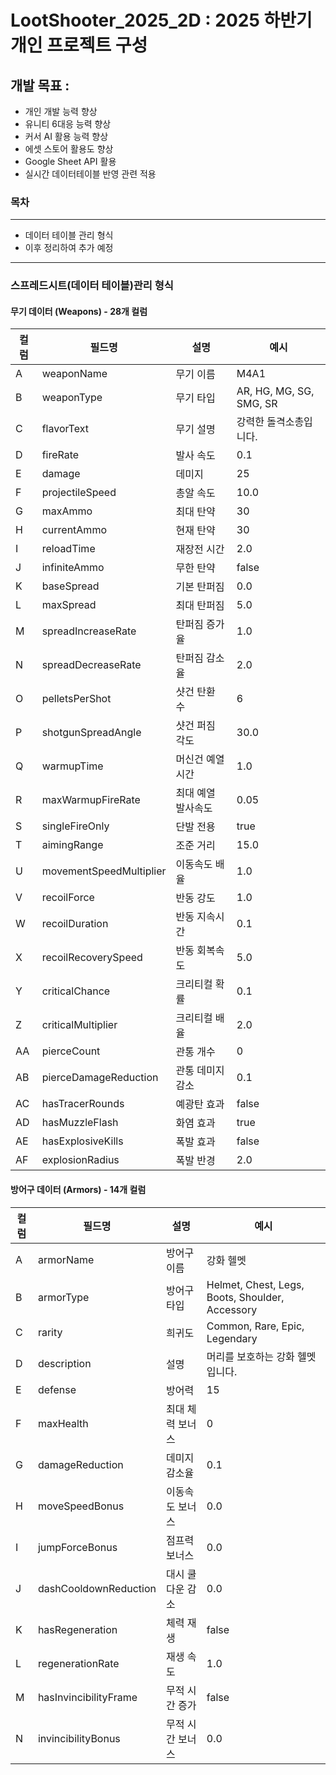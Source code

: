 # LootShooter_2025_2D : 2025 하반기 개인 프로젝트 구성

## 개발 목표 : 
- 개인 개발 능력 향상
- 유니티 6대응 능력 향상
- 커서 AI 활용 능력 향상
- 에셋 스토어 활용도 향상
- Google Sheet API 활용
- 실시간 데이터테이블 반영 관련 적용

### 목차
-----
- 데이터 테이블 관리 형식
- 이후 정리하여 추가 예정
-----
### 스프레드시트(데이터 테이블)관리 형식
#### 무기 데이터 (Weapons) - 28개 컬럼
| 컬럼 | 필드명 | 설명 | 예시 |
|------|--------|------|------|
| A | weaponName | 무기 이름 | M4A1 |
| B | weaponType | 무기 타입 | AR, HG, MG, SG, SMG, SR |
| C | flavorText | 무기 설명 | 강력한 돌격소총입니다. |
| D | fireRate | 발사 속도 | 0.1 |
| E | damage | 데미지 | 25 |
| F | projectileSpeed | 총알 속도 | 10.0 |
| G | maxAmmo | 최대 탄약 | 30 |
| H | currentAmmo | 현재 탄약 | 30 |
| I | reloadTime | 재장전 시간 | 2.0 |
| J | infiniteAmmo | 무한 탄약 | false |
| K | baseSpread | 기본 탄퍼짐 | 0.0 |
| L | maxSpread | 최대 탄퍼짐 | 5.0 |
| M | spreadIncreaseRate | 탄퍼짐 증가율 | 1.0 |
| N | spreadDecreaseRate | 탄퍼짐 감소율 | 2.0 |
| O | pelletsPerShot | 샷건 탄환 수 | 6 |
| P | shotgunSpreadAngle | 샷건 퍼짐 각도 | 30.0 |
| Q | warmupTime | 머신건 예열 시간 | 1.0 |
| R | maxWarmupFireRate | 최대 예열 발사속도 | 0.05 |
| S | singleFireOnly | 단발 전용 | true |
| T | aimingRange | 조준 거리 | 15.0 |
| U | movementSpeedMultiplier | 이동속도 배율 | 1.0 |
| V | recoilForce | 반동 강도 | 1.0 |
| W | recoilDuration | 반동 지속시간 | 0.1 |
| X | recoilRecoverySpeed | 반동 회복속도 | 5.0 |
| Y | criticalChance | 크리티컬 확률 | 0.1 |
| Z | criticalMultiplier | 크리티컬 배율 | 2.0 |
| AA | pierceCount | 관통 개수 | 0 |
| AB | pierceDamageReduction | 관통 데미지 감소 | 0.1 |
| AC | hasTracerRounds | 예광탄 효과 | false |
| AD | hasMuzzleFlash | 화염 효과 | true |
| AE | hasExplosiveKills | 폭발 효과 | false |
| AF | explosionRadius | 폭발 반경 | 2.0 |


#### 방어구 데이터 (Armors) - 14개 컬럼
| 컬럼 | 필드명 | 설명 | 예시 |
|------|--------|------|------|
| A | armorName | 방어구 이름 | 강화 헬멧 |
| B | armorType | 방어구 타입 | Helmet, Chest, Legs, Boots, Shoulder, Accessory |
| C | rarity | 희귀도 | Common, Rare, Epic, Legendary |
| D | description | 설명 | 머리를 보호하는 강화 헬멧입니다. |
| E | defense | 방어력 | 15 |
| F | maxHealth | 최대 체력 보너스 | 0 |
| G | damageReduction | 데미지 감소율 | 0.1 |
| H | moveSpeedBonus | 이동속도 보너스 | 0.0 |
| I | jumpForceBonus | 점프력 보너스 | 0.0 |
| J | dashCooldownReduction | 대시 쿨다운 감소 | 0.0 |
| K | hasRegeneration | 체력 재생 | false |
| L | regenerationRate | 재생 속도 | 1.0 |
| M | hasInvincibilityFrame | 무적 시간 증가 | false |
| N | invincibilityBonus | 무적 시간 보너스 | 0.0 | 